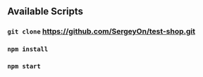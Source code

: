## Available Scripts

### `git clone` https://github.com/SergeyOn/test-shop.git

### `npm install`

### `npm start`
